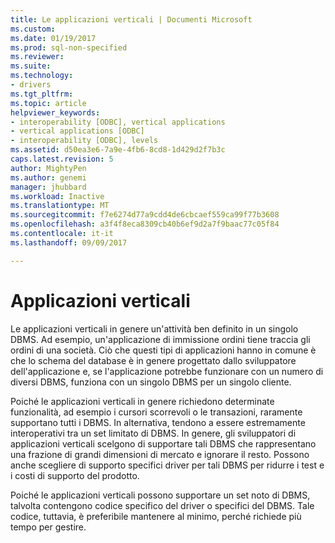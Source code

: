 ```yaml
---
title: Le applicazioni verticali | Documenti Microsoft
ms.custom: 
ms.date: 01/19/2017
ms.prod: sql-non-specified
ms.reviewer: 
ms.suite: 
ms.technology:
- drivers
ms.tgt_pltfrm: 
ms.topic: article
helpviewer_keywords:
- interoperability [ODBC], vertical applications
- vertical applications [ODBC]
- interoperability [ODBC], levels
ms.assetid: d50ea3e6-7a9e-4fb6-8cd8-1d429d2f7b3c
caps.latest.revision: 5
author: MightyPen
ms.author: genemi
manager: jhubbard
ms.workload: Inactive
ms.translationtype: MT
ms.sourcegitcommit: f7e6274d77a9cdd4de6cbcaef559ca99f77b3608
ms.openlocfilehash: a3f4f8eca8309cb40b6ef9d2a7f9baac77c05f84
ms.contentlocale: it-it
ms.lasthandoff: 09/09/2017

---
```

# <a name="vertical-applications"></a>Applicazioni verticali
Le applicazioni verticali in genere un'attività ben definito in un singolo DBMS. Ad esempio, un'applicazione di immissione ordini tiene traccia gli ordini di una società. Ciò che questi tipi di applicazioni hanno in comune è che lo schema del database è in genere progettato dallo sviluppatore dell'applicazione e, se l'applicazione potrebbe funzionare con un numero di diversi DBMS, funziona con un singolo DBMS per un singolo cliente.  
  
 Poiché le applicazioni verticali in genere richiedono determinate funzionalità, ad esempio i cursori scorrevoli o le transazioni, raramente supportano tutti i DBMS. In alternativa, tendono a essere estremamente interoperativi tra un set limitato di DBMS. In genere, gli sviluppatori di applicazioni verticali scelgono di supportare tali DBMS che rappresentano una frazione di grandi dimensioni di mercato e ignorare il resto. Possono anche scegliere di supporto specifici driver per tali DBMS per ridurre i test e i costi di supporto del prodotto.  
  
 Poiché le applicazioni verticali possono supportare un set noto di DBMS, talvolta contengono codice specifico del driver o specifici del DBMS. Tale codice, tuttavia, è preferibile mantenere al minimo, perché richiede più tempo per gestire.

